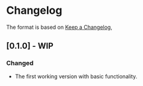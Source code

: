 # Changelog

The format is based on [Keep a Changelog](https://keepachangelog.com/en/1.0.0/),

## [0.1.0] - WIP

### Changed
- The first working version with basic functionality.